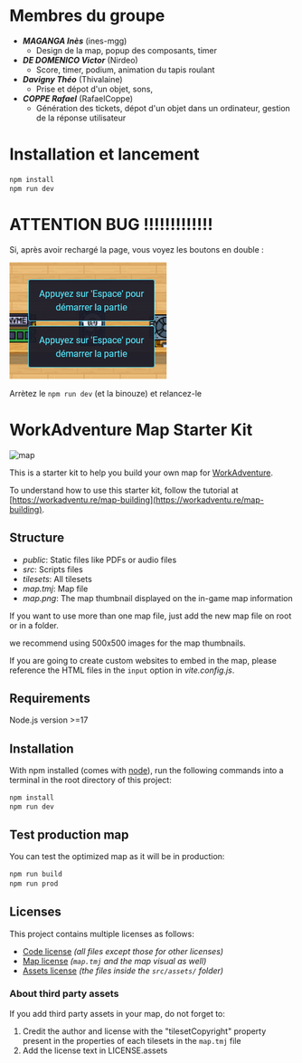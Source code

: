 # Membres du groupe
- ***MAGANGA Inès*** (ines-mgg)
  - Design de la map, popup des composants, timer
- ***DE DOMENICO Victor*** (Nirdeo)
  - Score, timer, podium, animation du tapis roulant
- ***Davigny Théo*** (Thivalaine)
  - Prise et dépot d'un objet, sons, 
- ***COPPE Rafael*** (RafaelCoppe)
  - Génération des tickets, dépot d'un objet dans un ordinateur, gestion de la réponse utilisateur

# Installation et lancement
```shell
npm install
npm run dev
```

# ATTENTION BUG !!!!!!!!!!!!!
Si, après avoir rechargé la page, vous voyez les boutons en double : 

![img.png](bug.png)

Arrètez le ```npm run dev``` (et la binouze) et relancez-le

# WorkAdventure Map Starter Kit

![map](./map.png)

This is a starter kit to help you build your own map for [WorkAdventure](https://workadventu.re).

To understand how to use this starter kit, follow the tutorial at [https://workadventu.re/map-building](https://workadventu.re/map-building).

## Structure
* *public*: Static files like PDFs or audio files
* *src*: Scripts files
* *tilesets*: All tilesets
* *map.tmj*: Map file
* *map.png*: The map thumbnail displayed on the in-game map information

If you want to use more than one map file, just add the new map file on root or in a folder.

we recommend using 500x500 images for the map thumbnails.

If you are going to create custom websites to embed in the map, please reference the HTML files in the `input` option in *vite.config.js*.

## Requirements

Node.js version >=17

## Installation

With npm installed (comes with [node](https://nodejs.org/en/)), run the following commands into a terminal in the root directory of this project:

```shell
npm install
npm run dev
```

## Test production map

You can test the optimized map as it will be in production:
```sh
npm run build
npm run prod
```

## Licenses

This project contains multiple licenses as follows:

* [Code license](./LICENSE.code) *(all files except those for other licenses)*
* [Map license](./LICENSE.map) *(`map.tmj` and the map visual as well)*
* [Assets license](./LICENSE.assets) *(the files inside the `src/assets/` folder)*

### About third party assets

If you add third party assets in your map, do not forget to:
1. Credit the author and license with the "tilesetCopyright" property present in the properties of each tilesets in the `map.tmj` file
2. Add the license text in LICENSE.assets
